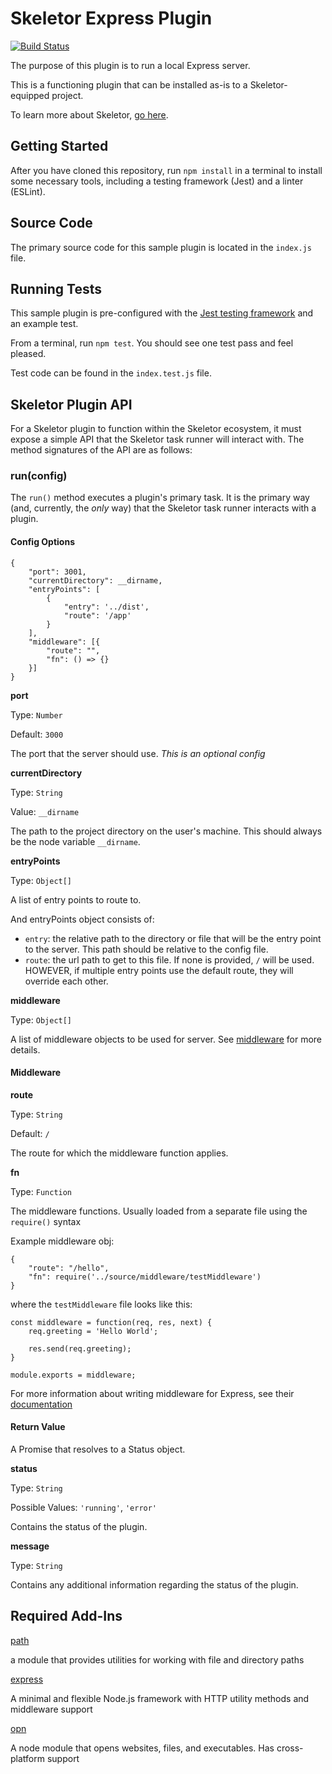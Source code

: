# Skeletor Express Plugin
[![Build Status](https://travis-ci.org/deg-skeletor/skeletor-plugin-express.svg?branch=master)](https://travis-ci.org/deg-skeletor/skeletor-plugin-express)

The purpose of this plugin is to run a local Express server.

This is a functioning plugin that can be installed as-is to a Skeletor-equipped project. 

To learn more about Skeletor, [go here](https://github.com/deg-skeletor/skeletor-core).

## Getting Started
After you have cloned this repository, run `npm install` in a terminal to install some necessary tools, including a testing framework (Jest) and a linter (ESLint). 

## Source Code
The primary source code for this sample plugin is located in the `index.js` file.

## Running Tests
This sample plugin is pre-configured with the [Jest testing framework](https://facebook.github.io/jest/) and an example test. 

From a terminal, run `npm test`. You should see one test pass and feel pleased.

Test code can be found in the `index.test.js` file.

## Skeletor Plugin API

For a Skeletor plugin to function within the Skeletor ecosystem, it must expose a simple API that the Skeletor task runner will interact with.
The method signatures of the API are as follows:

### run(config)

The `run()` method executes a plugin's primary task. It is the primary way (and, currently, the *only* way) that the Skeletor task runner interacts with a plugin.

#### Config Options

```
{
    "port": 3001,
    "currentDirectory": __dirname,
    "entryPoints": [
        {
            "entry": '../dist',
            "route": '/app'
        }
    ],
    "middleware": [{
        "route": "",
        "fn": () => {}
    }]
}
```

**port**

Type: `Number`

Default: `3000`

The port that the server should use. *This is an optional config*

**currentDirectory**

Type: `String`

Value: `__dirname`

The path to the project directory on the user's machine. This should always be the node variable `__dirname`.

**entryPoints**

Type: `Object[]`

A list of entry points to route to.

And entryPoints object consists of:
* `entry`: the relative path to the directory or file that will be the entry point to the server. This path should be relative to the config file.
* `route`: the url path to get to this file. If none is provided, `/` will be used. HOWEVER, if multiple entry points use the default route, they will override each other.


**middleware**

Type: `Object[]`

A list of middleware objects to be used for server. See [middleware](#middleware) for more details.

#### Middleware

**route**

Type: `String`

Default: `/`

The route for which the middleware function applies.

**fn**

Type: `Function`

The middleware functions. Usually loaded from a separate file using the `require()` syntax

Example middleware obj:
```
{
    "route": "/hello",
    "fn": require('../source/middleware/testMiddleware')
}
```

where the `testMiddleware` file looks like this:
```
const middleware = function(req, res, next) {
    req.greeting = 'Hello World';

    res.send(req.greeting);
}

module.exports = middleware;
```

For more information about writing middleware for Express, see their [documentation](https://expressjs.com/en/guide/writing-middleware.html)

#### Return Value
A Promise that resolves to a Status object.

**status**

Type: `String`

Possible Values: `'running'`, `'error'`

Contains the status of the plugin.

**message**

Type: `String`

Contains any additional information regarding the status of the plugin.

## Required Add-Ins

[path](https://nodejs.org/docs/latest/api/path.html)

a module that provides utilities for working with file and directory paths

[express](https://expressjs.com/)

A minimal and flexible Node.js framework with HTTP utility methods and middleware support

[opn](https://github.com/sindresorhus/opn)

A node module that opens websites, files, and executables. Has cross-platform support
